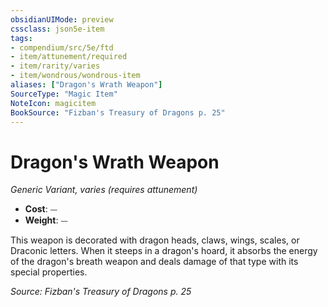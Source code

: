 ```yaml
---
obsidianUIMode: preview
cssclass: json5e-item
tags:
- compendium/src/5e/ftd
- item/attunement/required
- item/rarity/varies
- item/wondrous/wondrous-item
aliases: ["Dragon's Wrath Weapon"]
SourceType: "Magic Item"
NoteIcon: magicitem
BookSource: "Fizban's Treasury of Dragons p. 25"
---
```

# Dragon's Wrath Weapon
*Generic Variant, varies (requires attunement)*  

- **Cost**: ⏤
- **Weight**: ⏤

This weapon is decorated with dragon heads, claws, wings, scales, or Draconic letters. When it steeps in a dragon's hoard, it absorbs the energy of the dragon's breath weapon and deals damage of that type with its special properties.

*Source: Fizban's Treasury of Dragons p. 25*